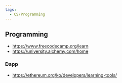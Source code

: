 ```yaml
---
tags:
  - CS/Programming
---
```



## Programming
- https://www.freecodecamp.org/learn
- https://university.alchemy.com/home

### Dapp
- https://ethereum.org/ko/developers/learning-tools/